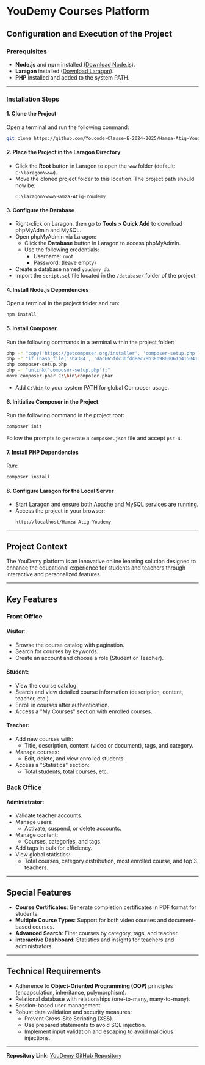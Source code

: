 # YouDemy Courses Platform

## Configuration and Execution of the Project

### Prerequisites
- **Node.js** and **npm** installed ([Download Node.js](https://nodejs.org)).
- **Laragon** installed ([Download Laragon](https://laragon.org)).
- **PHP** installed and added to the system PATH.

---

### Installation Steps

#### 1. Clone the Project
Open a terminal and run the following command:
```bash
git clone https://github.com/Youcode-Classe-E-2024-2025/Hamza-Atig-Youdemy.git
```

#### 2. Place the Project in the Laragon Directory
- Click the **Root** button in Laragon to open the `www` folder (default: `C:\laragon\www`).
- Move the cloned project folder to this location. The project path should now be:
  ```
  C:\laragon\www\Hamza-Atig-Youdemy
  ```

#### 3. Configure the Database
- Right-click on Laragon, then go to **Tools > Quick Add** to download phpMyAdmin and MySQL.
- Open phpMyAdmin via Laragon:
  - Click the **Database** button in Laragon to access phpMyAdmin.
  - Use the following credentials:
    - Username: `root`
    - Password: (leave empty)
- Create a database named `youdemy_db`.
- Import the `script.sql` file located in the `/database/` folder of the project.

#### 4. Install Node.js Dependencies
Open a terminal in the project folder and run:
```bash
npm install
```

#### 5. Install Composer
Run the following commands in a terminal within the project folder:
```bash
php -r "copy('https://getcomposer.org/installer', 'composer-setup.php');"
php -r "if (hash_file('sha384', 'dac665fdc30fdd8ec78b38b9800061b4150413ff2e3b6f88543c636f7cd84f6db9189d43a81e5503cda447da73c7e5b6') echo Installer verified && exit; echo Installer corrupt && del composer-setup.php && exit /b 1"
php composer-setup.php
php -r "unlink('composer-setup.php');"
move composer.phar C:\bin\composer.phar
```
- Add `C:\bin` to your system PATH for global Composer usage.

#### 6. Initialize Composer in the Project
Run the following command in the project root:
```bash
composer init
```
Follow the prompts to generate a `composer.json` file and accept `psr-4`.

#### 7. Install PHP Dependencies
Run:
```bash
composer install
```

#### 8. Configure Laragon for the Local Server
- Start Laragon and ensure both Apache and MySQL services are running.
- Access the project in your browser:
  ```
  http://localhost/Hamza-Atig-Youdemy
  ```

---

## Project Context
The YouDemy platform is an innovative online learning solution designed to enhance the educational experience for students and teachers through interactive and personalized features.

---

## Key Features

### Front Office

#### Visitor:
- Browse the course catalog with pagination.
- Search for courses by keywords.
- Create an account and choose a role (Student or Teacher).

#### Student:
- View the course catalog.
- Search and view detailed course information (description, content, teacher, etc.).
- Enroll in courses after authentication.
- Access a "My Courses" section with enrolled courses.

#### Teacher:
- Add new courses with:
  - Title, description, content (video or document), tags, and category.
- Manage courses:
  - Edit, delete, and view enrolled students.
- Access a "Statistics" section:
  - Total students, total courses, etc.

### Back Office

#### Administrator:
- Validate teacher accounts.
- Manage users:
  - Activate, suspend, or delete accounts.
- Manage content:
  - Courses, categories, and tags.
- Add tags in bulk for efficiency.
- View global statistics:
  - Total courses, category distribution, most enrolled course, and top 3 teachers.

---

## Special Features
- **Course Certificates**: Generate completion certificates in PDF format for students.
- **Multiple Course Types**: Support for both video courses and document-based courses.
- **Advanced Search**: Filter courses by category, tags, and teacher.
- **Interactive Dashboard**: Statistics and insights for teachers and administrators.

---

## Technical Requirements

- Adherence to **Object-Oriented Programming (OOP)** principles (encapsulation, inheritance, polymorphism).
- Relational database with relationships (one-to-many, many-to-many).
- Session-based user management.
- Robust data validation and security measures:
  - Prevent Cross-Site Scripting (XSS).
  - Use prepared statements to avoid SQL injection.
  - Implement input validation and escaping to avoid malicious injections.

---

**Repository Link**: [YouDemy GitHub Repository](https://github.com/Youcode-Classe-E-2024-2025/Hamza-Atig-Youdemy.git)

